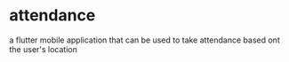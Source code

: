 # attendance
a flutter mobile application that can be used to take attendance based ont the user's location 
